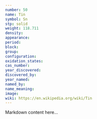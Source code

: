```yaml
---
number: 50
name: Tin
symbol: Sn
stp: solid
weight: 118.711
density:
appearance:
period:
block:
group:
configuration:
oxidation_states:
cas_number:
year_discovered:
discovered_by:
year_named:
named_by:
name_meaning:
image:
wiki: https://en.wikipedia.org/wiki/Tin
---
```


Markdown content here...
